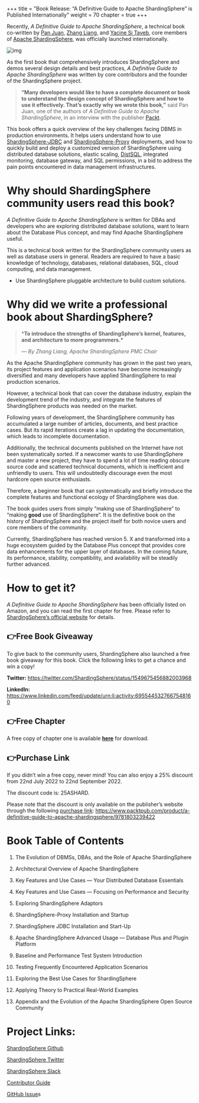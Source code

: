 +++
title = "Book Release: “A Definitive Guide to Apache ShardingSphere” is Published Internationally"
weight = 70
chapter = true 
+++

Recently, *A Definitive Guide to Apache ShardingSphere*, a technical book co-written by [Pan Juan](https://authors.packtpub.com/interview-with-trista-pan/), [Zhang Liang](https://authors.packtpub.com/interview-with-liang-jhang/), and [Yacine Si Tayeb](https://authors.packtpub.com/interview-with-yacine-si-tayeb/), core members of [Apache ShardingSphere](https://shardingsphere.apache.org/), was officially launched internationally.

![img](https://shardingsphere.apache.org/blog/img/2022_08_02_Book_Release_“A_Definitive_Guide_to_Apache_ShardingSphere”_is_Published_Internationally1.png)

As the first book that comprehensively introduces ShardingSphere and demos several design details and best practices, *A Definitive Guide to Apache ShardingSphere* was written by core contributors and the founder of the ShardingSphere project.

> **“Many developers would like to have a complete document or book to understand the design concept of ShardingSphere and how to use it effectively. That’s exactly why we wrote this book,”** said Pan Juan, one of the authors of *A Definitive Guide to Apache ShardingSphere*, in an interview with the publisher [Packt](https://www.packtpub.com/product/a-definitive-guide-to-apache-shardingsphere/9781803239422?_ga=2.37937258.852749829.1658727294-774469931.1657074273).

This book offers a quick overview of the key challenges facing DBMS in production environments. It helps users understand how to use [ShardingSphere-JDBC](https://shardingsphere.apache.org/document/current/en/overview/#shardingsphere-jdbc) and [ShardingSphere-Proxy](https://shardingsphere.apache.org/document/current/en/quick-start/shardingsphere-proxy-quick-start/) deployments, and how to quickly build and deploy a customized version of ShardingSphere using distributed database solutions, elastic scaling, [DistSQL](https://shardingsphere.apache.org/document/5.1.0/en/concepts/distsql/), integrated monitoring, database gateway, and SQL permissions, in a bid to address the pain points encountered in data management infrastructures.

# Why should ShardingSphere community users read this book?

*A Definitive Guide to Apache ShardingSphere* is written for DBAs and developers who are exploring distributed database solutions, want to learn about the Database Plus concept, and may find Apache ShardingSphere useful.

This is a technical book written for the ShardingSphere community users as well as database users in general. Readers are required to have a basic knowledge of technology, databases, relational databases, SQL, cloud computing, and data management.

- Use ShardingSphere pluggable architecture to build custom solutions.

# Why did we write a professional book about ShardingSphere?

> ***To introduce the strengths of ShardingSphere’s kernel, features, and architecture to more programmers.\***
>
> *— By Zhang Liang, Apache ShardingSphere PMC Chair*

As the Apache ShardingSphere community has grown in the past two years, its project features and application scenarios have become increasingly diversified and many developers have applied ShardingSphere to real production scenarios.

However, a technical book that can cover the database industry, explain the development trend of the industry, and integrate the features of ShardingSphere products was needed on the market.

Following years of development, the ShardingSphere community has accumulated a large number of articles, documents, and best practice cases. But its rapid iterations create a lag in updating the documentation, which leads to incomplete documentation.

Additionally, the technical documents published on the Internet have not been systematically sorted. If a newcomer wants to use ShardingSphere and master a new project, they have to spend a lot of time reading obscure source code and scattered technical documents, which is inefficient and unfriendly to users. This will undoubtedly discourage even the most hardcore open source enthusiasts.

Therefore, a beginner book that can systematically and briefly introduce the complete features and functional ecology of ShardingSphere was due.

The book guides users from simply “making use of ShardingSphere” to “making **good** use of ShardingSphere”. It is the definitive book on the history of ShardingSphere and the project itself for both novice users and core members of the community.

Currently, ShardingSphere has reached version 5. X and transformed into a huge ecosystem guided by the Database Plus concept that provides core data enhancements for the upper layer of databases. In the coming future, its performance, stability, compatibility, and availability will be steadily further advanced.

# How to get it?

*A Definitive Guide to Apache ShardingSphere* has been officially listed on Amazon, and you can read the first chapter for free. Please refer to [ShardingSphere’s official website](https://shardingsphere.apache.org/learning.html) for details.

## 👉Free Book Giveaway

To give back to the community users, ShardingSphere also launched a free book giveaway for this book. Click the following links to get a chance and win a copy!

**Twitter:** https://twitter.com/ShardingSphere/status/1549675456882003968

**LinkedIn:** https://www.linkedin.com/feed/update/urn:li:activity:6955445327667548160

## **👉Free Chapter**

A free copy of chapter one is available [**here**](https://www.amazon.com/Definitive-Guide-Apache-ShardingSphere-multi-model-dp-1803239425/dp/1803239425/ref=mt_other?_encoding=UTF8&me=&qid=1655188637&asin=1803239425&revisionId=&format=4&depth=1) for download.

## 👉Purchase Link

If you didn’t win a free copy, never mind! You can also enjoy a 25% discount from 22nd July 2022 to 22nd September 2022.

The discount code is: 25ASHARD.

Please note that the discount is only available on the publisher’s website through the following [purchase link](https://www.packtpub.com/product/a-definitive-guide-to-apache-shardingsphere/9781803239422): https://www.packtpub.com/product/a-definitive-guide-to-apache-shardingsphere/9781803239422

# Book Table of Contents

1. The Evolution of DBMSs, DBAs, and the Role of Apache ShardingSphere

2. Architectural Overview of Apache ShardingSphere

3. Key Features and Use Cases — Your Distributed Database Essentials

4. Key Features and Use Cases — Focusing on Performance and Security

5. Exploring ShardingSphere Adaptors

6. ShardingSphere-Proxy Installation and Startup

7. ShardingSphere JDBC Installation and Start-Up

8. Apache ShardingSphere Advanced Usage — Database Plus and Plugin Platform

9. Baseline and Performance Test System Introduction

10. Testing Frequently Encountered Application Scenarios

11. Exploring the Best Use Cases for ShardingSphere

12. Applying Theory to Practical Real-World Examples

13. Appendix and the Evolution of the Apache ShardingSphere Open Source Community

# Project Links:

[ShardingSphere Github](https://github.com/apache/shardingsphere/issues?page=1&q=is%3Aopen+is%3Aissue+label%3A"project%3A+OpenForce+2022")

[ShardingSphere Twitter](https://twitter.com/ShardingSphere)

[ShardingSphere Slack](https://join.slack.com/t/apacheshardingsphere/shared_invite/zt-sbdde7ie-SjDqo9~I4rYcR18bq0SYTg)

[Contributor Guide](https://shardingsphere.apache.org/community/cn/contribute/)

[GitHub Issue](https://github.com/apache/shardingsphere/issues)s
